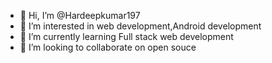- 👋 Hi, I’m @Hardeepkumar197
- 👀 I’m interested in web development,Android development
- 🌱 I’m currently learning Full stack web development
- 💞️ I’m looking to collaborate on open souce


<!---
Hardeepkumar197/Hardeepkumar197 is a ✨ special ✨ repository because its `README.md` (this file) appears on your GitHub profile.
You can click the Preview link to take a look at your changes.
--->

